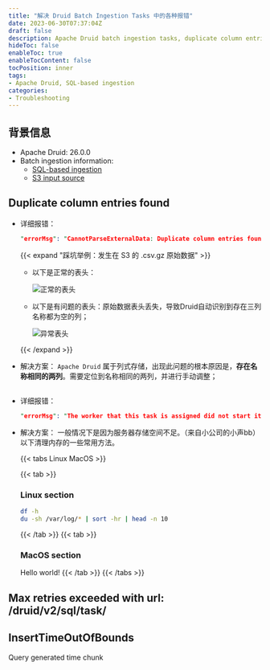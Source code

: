 ```yaml
---
title: "解决 Druid Batch Ingestion Tasks 中的各种报错"
date: 2023-06-30T07:37:04Z
draft: false
description: Apache Druid batch ingestion tasks, duplicate column entries found
hideToc: false
enableToc: true
enableTocContent: false
tocPosition: inner
tags:
- Apache Druid, SQL-based ingestion
categories:
- Troubleshooting
---
```


## 背景信息
- Apache Druid: 26.0.0
- Batch ingestion information:
  - <a href="https://druid.apache.org/docs/latest/multi-stage-query/index.html" target="_blank">SQL-based ingestion</a>
  - <a href="https://druid.apache.org/docs/latest/ingestion/native-batch-input-sources.html#s3-input-source" target="_blank">S3 input source</a>




## Duplicate column entries found

- 详细报错：
  ```Prolog
  "errorMsg": "CannotParseExternalData: Duplicate column entries found : [0, Facebook]"
  ```

  {{< expand "踩坑举例：发生在 S3 的 .csv.gz 原始数据" >}}

  - 以下是正常的表头：

    <img src='/images/posts/duplicate_column_entries_normal.png' alt='正常的表头'>

  - 以下是有问题的表头：原始数据表头丢失，导致Druid自动识别到存在三列名称都为空的列；
    
    <img src='/images/posts/duplicate_column_entries_err.png' alt='异常表头'>

  {{< /expand >}}

- 解决方案：
  `Apache Druid` 属于列式存储，出现此问题的根本原因是，**存在名称相同的两列**。需要定位到名称相同的两列，并进行手动调整；

## 

- 详细报错：
  ```Prolog
  "errorMsg": "The worker that this task is assigned did not start it in timeout[PT5M]. See overlord and middleMana..."
  ```

- 解决方案：
  一般情况下是因为服务器存储空间不足。（来自小公司的小声bb）
  以下清理内存的一些常用方法。

  {{< tabs Linux MacOS >}}

    {{< tab >}}

    ### Linux section

    ```bash
    df -h
    du -sh /var/log/* | sort -hr | head -n 10
    ```

    {{< /tab >}}
    {{< tab >}}

    ### MacOS section

    Hello world!
    {{< /tab >}}
  {{< /tabs >}}

## Max retries exceeded with url: /druid/v2/sql/task/



## InsertTimeOutOfBounds

Query generated time chunk
